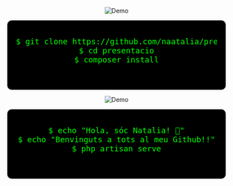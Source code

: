 <p align="center">
  <img src="https://text.media.giphy.com/v1/media/giphy.gif?token=eyJhbGciOiJIUzI1NiIsInR5cCI6IkpXVCJ9.eyJrZXkiOiJwcm9kLTIwMjAtMDQtMjIiLCJzdHlsZSI6InByZXNzc3RhcnQiLCJ0ZXh0IjoiQmVudmluZ3V0cyIsImlhdCI6MTcyNjc1NzA0NH0.mjWTjwuzcoUNXe02Wvtq2hsqxY2C5fQGUbXPuO9Mvk0" alt="Demo" />
</p>

<div style="background-color:black; padding:20px; border-radius:10px; text-align: center;">
  <pre style="color:#00ff00; font-family:monospace; font-size:18px;">
$ git clone https://github.com/naatalia/presentacio.git
$ cd presentacio
$ composer install
  </pre>
</div>
<p align="center">
  <img src="https://text.media.giphy.com/v1/media/giphy.gif?token=eyJhbGciOiJIUzI1NiIsInR5cCI6IkpXVCJ9.eyJrZXkiOiJwcm9kLTIwMjAtMDQtMjIiLCJzdHlsZSI6InByZXNzc3RhcnQiLCJ0ZXh0IjoiSW5pY2lhbGl0emFudC4uLiIsImlhdCI6MTcyNjc1NzI2OX0.DxnrMoE3L8U4EuW-cxsYzkEg1NyiOySg7PeIwwPoNGA" alt="Demo" />
</p>
<div style="background-color:black; padding:20px; border-radius:10px; text-align: center;">
<pre style="color:#00ff00; font-family:monospace; font-size:18px;">
$ echo "Hola, sóc Natalia! 🚀"
$ echo "Benvinguts a tots al meu Github!!"
$ php artisan serve
  </pre>
</div>





